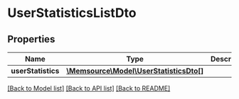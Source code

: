 # UserStatisticsListDto

## Properties
Name | Type | Description | Notes
------------ | ------------- | ------------- | -------------
**userStatistics** | [**\Memsource\Model\UserStatisticsDto[]**](UserStatisticsDto.md) |  | 

[[Back to Model list]](../README.md#documentation-for-models) [[Back to API list]](../README.md#documentation-for-api-endpoints) [[Back to README]](../README.md)


